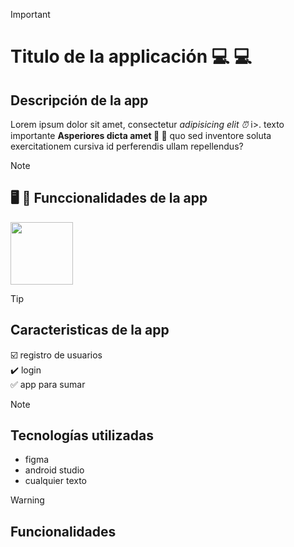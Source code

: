 >[!IMPORTANT]
><h1>Titulo de la applicación 💻 💻</h1>

<h2>Descripción de la app</h2>
<p>Lorem ipsum dolor sit amet, consectetur <i>  adipisicing elit ⏰ </i>i>. texto importante <b>Asperiores dicta amet 📖 </b> 📝 quo sed inventore soluta exercitationem cursiva id perferendis ullam repellendus?</p>

>[!NOTE]
><h2> 🖥️ 📁 Funccionalidades de la app </h2>
<img src="https://github.com/user-attachments/assets/91c5e5de-a2f9-4199-a968-28cb3cb0eaf9" width="100">

>[!TIP]
><h2>Caracteristicas de la app</h2>
☑️ registro de usuarios <br>
✔️ login <br>
✅ app para sumar

>[!NOTE]
><h2>Tecnologías utilizadas</h2>
<ul>
  <li>figma</li>
  <li>android studio</li>
  <li>cualquier texto</li>
</ul>

>[!WARNING]
><h2>Funcionalidades</h2>

